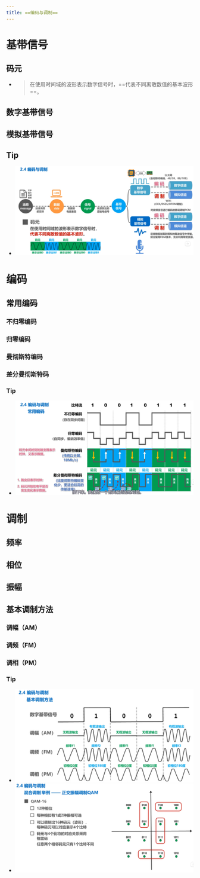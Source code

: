 ```yaml
---
title: ==编码与调制==
---
```




# 基带信号

## 码元

- > 在使用时间域的波形表示数字信号时，==代表不同离散数值的基本波形==。

## 数字基带信号

## 模拟基带信号

## Tip

- ![image1](./resource/099b98b9720a43d4b6749ea2cb628927.png)

# 编码

## 常用编码

### 不归零编码

### 归零编码

### 曼彻斯特编码

### 差分曼彻斯特码

### Tip

- ![image2](./resource/8cffe74e85d747fdb5621e824c395a8e.png)

# 调制

## 频率

## 相位

## 振幅

## 基本调制方法

### 调幅（AM）

### 调频（FM）

### 调相（PM）

### Tip

- ![image3](./resource/80d2042f175e4092a8bedd9f44d907ad.png)
- ![image4](./resource/095d49c6d9de46df99882c989212c29d.png)
